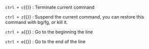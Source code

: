 `ctrl + c`{{}} : Terminate current command

`ctrl + z`{{}} : Suspend the current command, you can restore this command with bg/fg, or kill it.

`ctrl + a`{{}} : Go to the beginning the line

`ctrl + e`{{}} : Go to the end of the line

